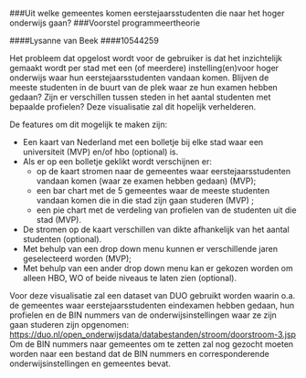 ###Uit welke gemeentes komen eerstejaarsstudenten die naar het hoger onderwijs gaan?
###Voorstel programmeertheorie

####Lysanne van Beek
####10544259

Het probleem dat opgelost wordt voor de gebruiker is dat het inzichtelijk gemaakt wordt
per stad met een (of meerdere) instelling(en)voor hoger onderwijs waar hun eerstejaarsstudenten
vandaan komen. Blijven de meeste studenten in de buurt van de plek waar ze hun examen hebben gedaan?
Zijn er verschillen tussen steden in het aantal studenten met bepaalde profielen?
Deze visualisatie zal dit hopelijk verhelderen.

De features om dit mogelijk te maken zijn:
- Een kaart van Nederland met een bolletje bij elke stad waar een universiteit (MVP) en/of hbo (optional) is.
- Als er op een bolletje geklikt wordt verschijnen er:
	- op de kaart stromen naar de gemeentes waar eerstejaarsstudenten vandaan komen (waar ze examen hebben gedaan) (MVP);
	- een bar chart met de 5 gemeentes waar de meeste studenten vandaan komen die in die stad zijn gaan studeren (MVP) ;
	- een pie chart met de verdeling van profielen van de studenten uit die stad (MVP).
- De stromen op de kaart verschillen van dikte afhankelijk van het aantal studenten (optional).
- Met behulp van een drop down menu kunnen er verschillende jaren geselecteerd worden (MVP);
- Met behulp van een ander drop down menu kan er gekozen worden om alleen HBO, WO of beide
niveaus te laten zien (optional).

Voor deze visualisatie zal een dataset van DUO gebruikt worden waarin o.a. de gemeentes waar
eerstejaarsstudenten eindexamen hebben gedaan, hun profielen en de BIN nummers van de onderwijsinstellingen waar
ze zijn gaan studeren zijn opgenomen: https://duo.nl/open_onderwijsdata/databestanden/stroom/doorstroom-3.jsp 
Om de BIN nummers naar gemeentes om te zetten zal nog gezocht moeten worden naar een bestand dat
de BIN nummers en corresponderende onderwijsinstellingen en gemeentes bevat.

